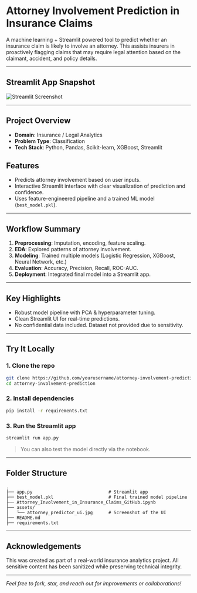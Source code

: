 # Attorney Involvement Prediction in Insurance Claims

A machine learning + Streamlit powered tool to predict whether an insurance claim is likely to involve an attorney. This assists insurers in proactively flagging claims that may require legal attention based on the claimant, accident, and policy details.

---

## Streamlit App Snapshot

![Streamlit Screenshot](assets/attorney_predictor_ui.jpg)

---

## Project Overview

- **Domain**: Insurance / Legal Analytics  
- **Problem Type**: Classification  
- **Tech Stack**: Python, Pandas, Scikit-learn, XGBoost, Streamlit  

## Features

- Predicts attorney involvement based on user inputs.
- Interactive Streamlit interface with clear visualization of prediction and confidence.
- Uses feature-engineered pipeline and a trained ML model (`best_model.pkl`).

---

## Workflow Summary

1. **Preprocessing**: Imputation, encoding, feature scaling.
2. **EDA**: Explored patterns of attorney involvement.
3. **Modeling**: Trained multiple models (Logistic Regression, XGBoost, Neural Network, etc.)
4. **Evaluation**: Accuracy, Precision, Recall, ROC-AUC.
5. **Deployment**: Integrated final model into a Streamlit app.

---

## Key Highlights

- Robust model pipeline with PCA & hyperparameter tuning.
- Clean Streamlit UI for real-time predictions.
- No confidential data included. Dataset not provided due to sensitivity.

---

## Try It Locally

### 1. Clone the repo

```bash
git clone https://github.com/yourusername/attorney-involvement-prediction.git
cd attorney-involvement-prediction
```

### 2. Install dependencies

```bash
pip install -r requirements.txt
```

### 3. Run the Streamlit app

```bash
streamlit run app.py
```

> You can also test the model directly via the notebook.

---

## Folder Structure

```
.
├── app.py                             # Streamlit app
├── best_model.pkl                     # Final trained model pipeline
├── Attorney_Involvement_in_Insurance_Claims_GitHub.ipynb
├── assets/
│   └── attorney_predictor_ui.jpg      # Screenshot of the UI
├── README.md
├── requirements.txt
```

---

## Acknowledgements

This was created as part of a real-world insurance analytics project. All sensitive content has been sanitized while preserving technical integrity.

---

*Feel free to fork, star, and reach out for improvements or collaborations!*
